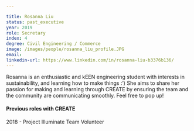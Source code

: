 ```yaml
---

title: Rosanna Liu
status: past_executive
year: 2019
role: Secretary
index: 4
degree: Civil Engineering / Commerce 
image: /images/people/rosanna_liu_profile.JPG
email:
linkedin-url: https://www.linkedin.com/in/rosanna-liu-b3376b136/
---
```

Rosanna is an enthusiastic and kEEN engineering student with interests in sustainability, and learning how to make things :’) She aims to share her passion for making and learning through CREATE by ensuring the team and  the community are communicating smoothly. Feel free to pop up! 
<h4>Previous roles with CREATE</h4>
2018 - Project Illuminate Team Volunteer<br>
